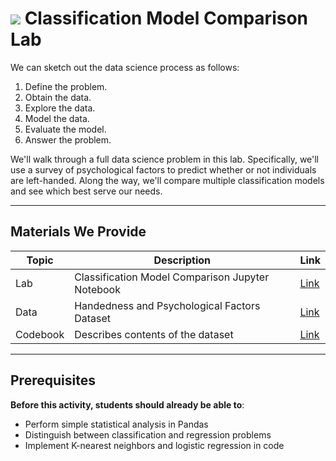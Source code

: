 <!---
Questions? Comments?:
1. Log an issue to this repo to alert us of a problem.
2. Suggest an edit yourself by forking this repo, making edits, and submitting a pull request with your changes back to our master branch.
3. Reach out to the data team on Slack and share your thoughts!
--->

# ![](https://ga-dash.s3.amazonaws.com/production/assets/logo-9f88ae6c9c3871690e33280fcf557f33.png) Classification Model Comparison Lab

<!--- Unit and sequence information. This template is an instructor-facing description for a given activity or lab. --->


We can sketch out the data science process as follows:
1. Define the problem.
2. Obtain the data.
3. Explore the data.
4. Model the data.
5. Evaluate the model.
6. Answer the problem.

We'll walk through a full data science problem in this lab. Specifically, we'll use a survey of psychological factors to predict whether or not individuals are left-handed. Along the way, we'll compare multiple classification models and see which best serve our needs.


---

## Materials We Provide
<!--- This section is a table of contents for the activity. The table structure breaks down repo resources into types, distinguishing between  notebooks and supporting materials. Note that the table below demonstrates the total possible range of materials; most lessons won't require all of the categories below. Also note that every item in the repo should get its own line and link, like the example shown for data. --->

| Topic | Description | Link |
| --- | --- | --- |
| Lab |  Classification Model Comparison Jupyter Notebook | [Link](./starter-code.ipynb)|
| Data | Handedness and Psychological Factors Dataset | [Link](./data.csv)|
| Codebook | Describes contents of the dataset | [Link](./codebook.txt)|

---

## Prerequisites
<!--- This section explains the relevant prerequisites; in other words, what do students need to know to be able to benefit and perform the tasks required in this activity/lab? List all relevant skills or prior learning objectives --->

**Before this activity, students should already be able to**:
- Perform simple statistical analysis in Pandas
- Distinguish between classification and regression problems
- Implement K-nearest neighbors and logistic regression in code
